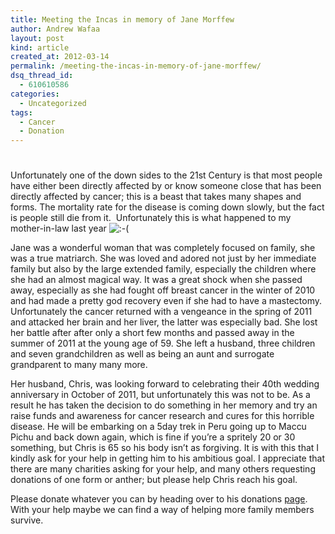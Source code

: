 ```yaml
---
title: Meeting the Incas in memory of Jane Morffew
author: Andrew Wafaa
layout: post
kind: article
created_at: 2012-03-14
permalink: /meeting-the-incas-in-memory-of-jane-morffew/
dsq_thread_id:
  - 610610586
categories:
  - Uncategorized
tags:
  - Cancer
  - Donation
---
```

# 

Unfortunately one of the down sides to the 21st Century is that most people have either been directly affected by or know someone close that has been directly affected by cancer; this is a beast that takes many shapes and forms. The mortality rate for the disease is coming down slowly, but the fact is people still die from it.  Unfortunately this is what happened to my mother-in-law last year ![:-(][1] 

 [1]: http://andrew.wafaa.eu/blog/wp-includes/images/smilies/icon_sad.gif

Jane was a wonderful woman that was completely focused on family, she was a true matriarch. She was loved and adored not just by her immediate family but also by the large extended family, especially the children where she had an almost magical way. It was a great shock when she passed away, especially as she had fought off breast cancer in the winter of 2010 and had made a pretty god recovery even if she had to have a mastectomy. Unfortunately the cancer returned with a vengeance in the spring of 2011 and attacked her brain and her liver, the latter was especially bad. She lost her battle after after only a short few months and passed away in the summer of 2011 at the young age of 59. She left a husband, three children and seven grandchildren as well as being an aunt and surrogate grandparent to many many more.

Her husband, Chris, was looking forward to celebrating their 40th wedding anniversary in October of 2011, but unfortunately this was not to be. As a result he has taken the decision to do something in her memory and try an raise funds and awareness for cancer research and cures for this horrible disease. He will be embarking on a 5day trek in Peru going up to Maccu Pichu and back down again, which is fine if you’re a spritely 20 or 30 something, but Chris is 65 so his body isn’t as forgiving. It is with this that I kindly ask for your help in getting him to his ambitious goal. I appreciate that there are many charities asking for your help, and many others requesting donations of one form or anther; but please help Chris reach his goal.

Please donate whatever you can by heading over to his donations [page][2]. With your help maybe we can find a way of helping more family members survive.

 [2]: http://www.justgiving.com/Chris-Morffew "Please donate to Chris' effort"
